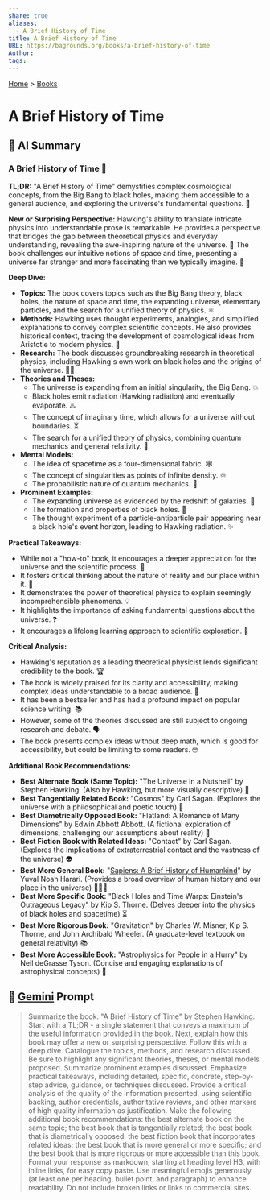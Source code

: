 ```yaml
---
share: true
aliases:
  - A Brief History of Time
title: A Brief History of Time
URL: https://bagrounds.org/books/a-brief-history-of-time
Author: 
tags: 
---
```

[Home](../index.md) > [Books](./index.md)  
# A Brief History of Time  
## 🤖 AI Summary  
### A Brief History of Time 🌌  
  
**TL;DR:** "A Brief History of Time" demystifies complex cosmological concepts, from the Big Bang to black holes, making them accessible to a general audience, and exploring the universe's fundamental questions. 🤯  
  
**New or Surprising Perspective:** Hawking's ability to translate intricate physics into understandable prose is remarkable. He provides a perspective that bridges the gap between theoretical physics and everyday understanding, revealing the awe-inspiring nature of the universe. 🌠 The book challenges our intuitive notions of space and time, presenting a universe far stranger and more fascinating than we typically imagine. 🧐  
  
**Deep Dive:**  
  
* **Topics:** The book covers topics such as the Big Bang theory, black holes, the nature of space and time, the expanding universe, elementary particles, and the search for a unified theory of physics. ⚛️  
* **Methods:** Hawking uses thought experiments, analogies, and simplified explanations to convey complex scientific concepts. He also provides historical context, tracing the development of cosmological ideas from Aristotle to modern physics. 📜  
* **Research:** The book discusses groundbreaking research in theoretical physics, including Hawking's own work on black holes and the origins of the universe. 🧑‍🔬  
* **Theories and Theses:**  
    * The universe is expanding from an initial singularity, the Big Bang. 💥  
    * Black holes emit radiation (Hawking radiation) and eventually evaporate. ♨️  
    * The concept of imaginary time, which allows for a universe without boundaries. ⏳  
    * The search for a unified theory of physics, combining quantum mechanics and general relativity. 🧩  
* **Mental Models:**  
    * The idea of spacetime as a four-dimensional fabric. 🕸️  
    * The concept of singularities as points of infinite density. ♾️  
    * The probabilistic nature of quantum mechanics. 🎲  
* **Prominent Examples:**  
    * The expanding universe as evidenced by the redshift of galaxies. 🔭  
    * The formation and properties of black holes. 🖤  
    * The thought experiment of a particle-antiparticle pair appearing near a black hole's event horizon, leading to Hawking radiation. ✨  
  
**Practical Takeaways:**  
  
* While not a "how-to" book, it encourages a deeper appreciation for the universe and the scientific process. 🧠  
* It fosters critical thinking about the nature of reality and our place within it. 🤔  
* It demonstrates the power of theoretical physics to explain seemingly incomprehensible phenomena. 💡  
* It highlights the importance of asking fundamental questions about the universe. ❓  
* It encourages a lifelong learning approach to scientific exploration. 🚀  
  
**Critical Analysis:**  
  
* Hawking's reputation as a leading theoretical physicist lends significant credibility to the book. 🏆  
* The book is widely praised for its clarity and accessibility, making complex ideas understandable to a broad audience. 👏  
* It has been a bestseller and has had a profound impact on popular science writing. 📚  
* However, some of the theories discussed are still subject to ongoing research and debate. 🗣️  
* The book presents complex ideas without deep math, which is good for accessibility, but could be limiting to some readers. 🤓  
  
**Additional Book Recommendations:**  
  
* **Best Alternate Book (Same Topic):** "The Universe in a Nutshell" by Stephen Hawking. (Also by Hawking, but more visually descriptive) 🌰  
* **Best Tangentially Related Book:** "Cosmos" by Carl Sagan. (Explores the universe with a philosophical and poetic touch) 🌌  
* **Best Diametrically Opposed Book:** "Flatland: A Romance of Many Dimensions" by Edwin Abbott Abbott. (A fictional exploration of dimensions, challenging our assumptions about reality) 📐  
* **Best Fiction Book with Related Ideas:** "Contact" by Carl Sagan. (Explores the implications of extraterrestrial contact and the vastness of the universe) 👽  
* **Best More General Book:** "[Sapiens: A Brief History of Humankind](./sapiens-a-brief-history-of-humankind.md)" by Yuval Noah Harari. (Provides a broad overview of human history and our place in the universe) 🧑‍🤝‍🧑  
* **Best More Specific Book:** "Black Holes and Time Warps: Einstein's Outrageous Legacy" by Kip S. Thorne. (Delves deeper into the physics of black holes and spacetime) ⏳  
* **Best More Rigorous Book:** "Gravitation" by Charles W. Misner, Kip S. Thorne, and John Archibald Wheeler. (A graduate-level textbook on general relativity) 📚  
* **Best More Accessible Book:** "Astrophysics for People in a Hurry" by Neil deGrasse Tyson. (Concise and engaging explanations of astrophysical concepts) 🏃  
  
## 💬 [Gemini](https://gemini.google.com) Prompt  
> Summarize the book: "A Brief History of Time" by Stephen Hawking. Start with a TL;DR - a single statement that conveys a maximum of the useful information provided in the book. Next, explain how this book may offer a new or surprising perspective. Follow this with a deep dive. Catalogue the topics, methods, and research discussed. Be sure to highlight any significant theories, theses, or mental models proposed. Summarize prominent examples discussed. Emphasize practical takeaways, including detailed, specific, concrete, step-by-step advice, guidance, or techniques discussed. Provide a critical analysis of the quality of the information presented, using scientific backing, author credentials, authoritative reviews, and other markers of high quality information as justification. Make the following additional book recommendations: the best alternate book on the same topic; the best book that is tangentially related; the best book that is diametrically opposed; the best fiction book that incorporates related ideas; the best book that is more general or more specific; and the best book that is more rigorous or more accessible than this book. Format your response as markdown, starting at heading level H3, with inline links, for easy copy paste. Use meaningful emojis generously (at least one per heading, bullet point, and paragraph) to enhance readability. Do not include broken links or links to commercial sites.